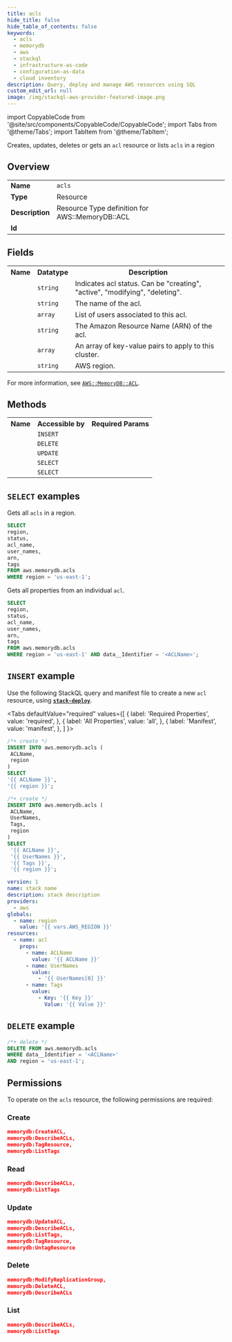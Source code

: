 ```yaml
---
title: acls
hide_title: false
hide_table_of_contents: false
keywords:
  - acls
  - memorydb
  - aws
  - stackql
  - infrastructure-as-code
  - configuration-as-data
  - cloud inventory
description: Query, deploy and manage AWS resources using SQL
custom_edit_url: null
image: /img/stackql-aws-provider-featured-image.png
---
```


import CopyableCode from '@site/src/components/CopyableCode/CopyableCode';
import Tabs from '@theme/Tabs';
import TabItem from '@theme/TabItem';

Creates, updates, deletes or gets an <code>acl</code> resource or lists <code>acls</code> in a region

## Overview
<table>
<tbody>
<tr><td><b>Name</b></td><td><code>acls</code></td></tr>
<tr><td><b>Type</b></td><td>Resource</td></tr>
<tr><td><b>Description</b></td><td>Resource Type definition for AWS::MemoryDB::ACL</td></tr>
<tr><td><b>Id</b></td><td><CopyableCode code="aws.memorydb.acls" /></td></tr>
</tbody>
</table>

## Fields
<table>
<tbody>
<tr><th>Name</th><th>Datatype</th><th>Description</th></tr><tr><td><CopyableCode code="status" /></td><td><code>string</code></td><td>Indicates acl status. Can be "creating", "active", "modifying", "deleting".</td></tr>
<tr><td><CopyableCode code="acl_name" /></td><td><code>string</code></td><td>The name of the acl.</td></tr>
<tr><td><CopyableCode code="user_names" /></td><td><code>array</code></td><td>List of users associated to this acl.</td></tr>
<tr><td><CopyableCode code="arn" /></td><td><code>string</code></td><td>The Amazon Resource Name (ARN) of the acl.</td></tr>
<tr><td><CopyableCode code="tags" /></td><td><code>array</code></td><td>An array of key-value pairs to apply to this cluster.</td></tr>
<tr><td><CopyableCode code="region" /></td><td><code>string</code></td><td>AWS region.</td></tr>
</tbody>
</table>

For more information, see <a href="https://docs.aws.amazon.com/AWSCloudFormation/latest/UserGuide/aws-resource-memorydb-acl.html"><code>AWS::MemoryDB::ACL</code></a>.

## Methods

<table>
<tbody>
  <tr>
    <th>Name</th>
    <th>Accessible by</th>
    <th>Required Params</th>
  </tr>
  <tr>
    <td><CopyableCode code="create_resource" /></td>
    <td><code>INSERT</code></td>
    <td><CopyableCode code="ACLName, region" /></td>
  </tr>
  <tr>
    <td><CopyableCode code="delete_resource" /></td>
    <td><code>DELETE</code></td>
    <td><CopyableCode code="data__Identifier, region" /></td>
  </tr>
  <tr>
    <td><CopyableCode code="update_resource" /></td>
    <td><code>UPDATE</code></td>
    <td><CopyableCode code="data__Identifier, data__PatchDocument, region" /></td>
  </tr>
  <tr>
    <td><CopyableCode code="list_resources" /></td>
    <td><code>SELECT</code></td>
    <td><CopyableCode code="region" /></td>
  </tr>
  <tr>
    <td><CopyableCode code="get_resource" /></td>
    <td><code>SELECT</code></td>
    <td><CopyableCode code="data__Identifier, region" /></td>
  </tr>
</tbody>
</table>

## `SELECT` examples
Gets all <code>acls</code> in a region.
```sql
SELECT
region,
status,
acl_name,
user_names,
arn,
tags
FROM aws.memorydb.acls
WHERE region = 'us-east-1';
```
Gets all properties from an individual <code>acl</code>.
```sql
SELECT
region,
status,
acl_name,
user_names,
arn,
tags
FROM aws.memorydb.acls
WHERE region = 'us-east-1' AND data__Identifier = '<ACLName>';
```

## `INSERT` example

Use the following StackQL query and manifest file to create a new <code>acl</code> resource, using [__`stack-deploy`__](https://pypi.org/project/stack-deploy/).

<Tabs
    defaultValue="required"
    values={[
      { label: 'Required Properties', value: 'required', },
      { label: 'All Properties', value: 'all', },
      { label: 'Manifest', value: 'manifest', },
    ]
}>
<TabItem value="required">

```sql
/*+ create */
INSERT INTO aws.memorydb.acls (
 ACLName,
 region
)
SELECT 
'{{ ACLName }}',
'{{ region }}';
```
</TabItem>
<TabItem value="all">

```sql
/*+ create */
INSERT INTO aws.memorydb.acls (
 ACLName,
 UserNames,
 Tags,
 region
)
SELECT 
 '{{ ACLName }}',
 '{{ UserNames }}',
 '{{ Tags }}',
 '{{ region }}';
```
</TabItem>
<TabItem value="manifest">

```yaml
version: 1
name: stack name
description: stack description
providers:
  - aws
globals:
  - name: region
    value: '{{ vars.AWS_REGION }}'
resources:
  - name: acl
    props:
      - name: ACLName
        value: '{{ ACLName }}'
      - name: UserNames
        value:
          - '{{ UserNames[0] }}'
      - name: Tags
        value:
          - Key: '{{ Key }}'
            Value: '{{ Value }}'

```
</TabItem>
</Tabs>

## `DELETE` example

```sql
/*+ delete */
DELETE FROM aws.memorydb.acls
WHERE data__Identifier = '<ACLName>'
AND region = 'us-east-1';
```

## Permissions

To operate on the <code>acls</code> resource, the following permissions are required:

### Create
```json
memorydb:CreateACL,
memorydb:DescribeACLs,
memorydb:TagResource,
memorydb:ListTags
```

### Read
```json
memorydb:DescribeACLs,
memorydb:ListTags
```

### Update
```json
memorydb:UpdateACL,
memorydb:DescribeACLs,
memorydb:ListTags,
memorydb:TagResource,
memorydb:UntagResource
```

### Delete
```json
memorydb:ModifyReplicationGroup,
memorydb:DeleteACL,
memorydb:DescribeACLs
```

### List
```json
memorydb:DescribeACLs,
memorydb:ListTags
```
